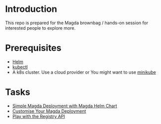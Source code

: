 # Introduction 

This repo is prepared for the Magda brownbag / hands-on session for interested people to explore more.

# Prerequisites

- [Helm](https://github.com/helm/helm/releases)
- [kubectl](https://kubernetes.io/docs/tasks/tools/)
- A k8s cluster. Use a cloud provider or You might want to use [minikube](https://minikube.sigs.k8s.io/docs/start/)

# Tasks

- [Simple Magda Deployment with Magda Helm Chart](./simple-deployment.md)
- [Customise Your Magda Deployment](./customise-deployment.md)
- [Play with the Registry API](./play-with-registry.md)